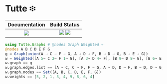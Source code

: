# Tutte ፨

|  **Documentation**                        |  **Build Status**                                               |
|:-----------------------------------------:|:---------------------------------------------------------------:|
|  [![][docs-latest-img]][docs-latest-url]  |  [![][travis-img]][travis-url] [![][codecov-img]][codecov-url]  |


```julia
using Tutte.Graphs # @nodes Graph Weighted →
@nodes A B C D E F G
g = Graph(union(A → C → F → G, A → D → F, B → D → G, B → E → G))
w = Weighted([A 5→ C 2→ F 1→ G], [A 3→ D 4→ F], [B 9→ D 8→ G], [B 6→ E 4→ G])
w.graph == g
w.graph.edges.list == [A → C, C → F, F → G, A → D, D → F, B → D, D → G, B → E, E → G]
w.graph.nodes == Set([A, B, C, D, E, F, G])
w.weights == [5, 2, 1, 3, 4, 9, 8, 6, 4]
```

[docs-latest-img]: https://img.shields.io/badge/docs-latest-blue.svg
[docs-latest-url]: https://wookay.github.io/docs/Tutte.jl/

[travis-img]: https://api.travis-ci.org/wookay/Tutte.jl.svg?branch=master
[travis-url]: https://travis-ci.org/wookay/Tutte.jl

[codecov-img]: https://codecov.io/gh/wookay/Tutte.jl/branch/master/graph/badge.svg
[codecov-url]: https://codecov.io/gh/wookay/Tutte.jl/branch/master
